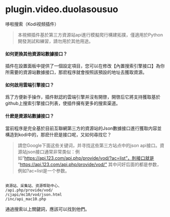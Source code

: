 # plugin.video.duolasousuo

哆啦搜索（Kodi视频插件）

> 本視頻插件基於第三方資源站api進行模擬爬行構建拓撲，僅適用於Python開發測試和練習，請勿用於其他用途。


#### 如何更換其他資源站數據接口？

插件在設置面板中提供了一個設定項目，您可以在修改【內置搜索引擎接口】為你所需要的資源站數據接口，那麽程序就會按照該預設的地址去獲取資源。


#### 如何啟用雲端引擎接口？

爲了方便新手操作，插件默認的雲端引擎并沒有開啓，開啓后它將支持獲取基於github上搜索引擎接口列表，使插件擁有更多的搜索渠道。


#### 什麽是資源站數據接口？

當前程序是完全基於目前互聯網第三方的資源站的Json數據接口進行獲取内容並構造到kodi中的，那麽什麽是接口呢，又如何尋找它？

> 請您Google下面这些关键词，并寻找这些第三方站点中的json api接口。資源站json接口通常非常类似：例如“https://api.123.com/api.php/provide/vod/?ac=list”，則接口就是 “https://api.123.com/api.php/provide/vod/”
其中问好后面的都是参数，例如?ac=list是一个参数。

```

資源站、采集站、资源帮助中心、
/api.php/provide/vod/
/cjapi/mc10/vod/json.html
/inc/api_mac10.php

```

通過搜索以上關鍵詞，應該可以找到他們。
